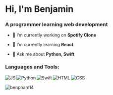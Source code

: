 <h1>Hi, I'm Benjamin</h1>
<h3>A programmer learning web development</h3>

- 🔭 I’m currently working on **Spotify Clone**

- 🌱 I’m currently learning **React**

- 💬 Ask me about **Python, Swift**

<!-- <h3 align="left">Connect with me:</h3>
<p align="left">
</p> -->

<h3 align="left">Languages and Tools:</h3>
<img align="left" alt="JS" src="https://img.shields.io/badge/javascript-%23323330.svg?style=for-the-badge&logo=javascript&logoColor=%23F7DF1E">
<img align="left" alt="Python" src="https://img.shields.io/badge/python-3670A0?style=for-the-badge&logo=python&logoColor=ffdd54">
<img align="left" alt="Swift" src="https://img.shields.io/badge/swift-F54A2A?style=for-the-badge&logo=swift&logoColor=white">
<img align="left" alt="HTML" src="https://img.shields.io/badge/html5-%23E34F26.svg?style=for-the-badge&logo=html5&logoColor=white">
<img alt="CSS" src="https://img.shields.io/badge/css3-%231572B6.svg?style=for-the-badge&logo=css3&logoColor=white">

<!-- <p><img align="left" src="https://github-readme-stats.vercel.app/api/top-langs?username=benpham14&show_icons=true&locale=en&layout=compact" alt="benpham14" /></p> -->

<p align="left"> <img src="https://komarev.com/ghpvc/?username=benpham14&label=Profile%20views&color=0e75b6&style=flat" alt="benpham14" /> </p>
